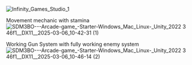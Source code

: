 ![Infinity_Games_Studio_1](https://github.com/user-attachments/assets/e5d35c89-5320-4628-9fc0-bf9ae464b990)

Movement mechanic with stamina 
![SDM3BO---Arcade-game_-_Starter_-_Windows_Mac_Linux_-_Unity_2022 3 46f1__DX11__2025-03-06_10-42-31 (1)](https://github.com/user-attachments/assets/5412182b-cb55-4231-94f4-b09b5ad6b798)

Working Gun System with fully working enemy system
![SDM3BO---Arcade-game_-_Starter_-_Windows_Mac_Linux_-_Unity_2022 3 46f1__DX11__2025-03-06_10-46-14 (2)](https://github.com/user-attachments/assets/a2fc9320-4cee-4810-8e27-8cc7565e9a0c)
